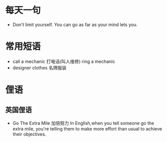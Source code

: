 # 每天一句
* Don't limit yourself. You can go as far as your mind lets you.

# 常用短语
* call a mechanic 打电话(叫人维修) ring a mechanic 
* designer clothes 名牌服装

# 俚语

## 英国俚语

* Go The Extra Mile 加倍努力 In English,when you tell someone go the extra mile, you're telling them to make more effort than usual to achieve their objectives.


